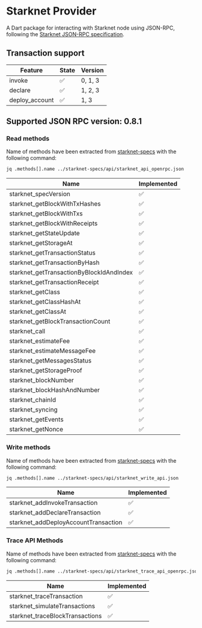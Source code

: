 # Starknet Provider

A Dart package for interacting with Starknet node using JSON-RPC, following the [Starknet JSON-RPC specification](https://github.com/starkware-libs/starknet-specs.git).


## Transaction support

| Feature        | State              | Version |
| -------------- | ------------------ | ------- |
| invoke         | ✅                 | 0, 1, 3    |
| declare        | ✅                 | 1, 2, 3    |
| deploy_account | ✅                 | 1, 3       |

## Supported JSON RPC version: 0.8.1

### Read methods

Name of methods have been extracted from [starknet-specs](https://github.com/starkware-libs/starknet-specs.git) with the following command:
```bash
jq .methods[].name ../starknet-specs/api/starknet_api_openrpc.json
```
| Name                                     | Implemented |
| ---------------------------------------- | ----------- |
| starknet_specVersion                     | ✅           |
| starknet_getBlockWithTxHashes            | ✅           |
| starknet_getBlockWithTxs                 | ✅           |
| starknet_getBlockWithReceipts            | ✅           |
| starknet_getStateUpdate                  | ✅           |
| starknet_getStorageAt                    | ✅           |
| starknet_getTransactionStatus            | ✅           |
| starknet_getTransactionByHash            | ✅           |
| starknet_getTransactionByBlockIdAndIndex | ✅           |
| starknet_getTransactionReceipt           | ✅           |
| starknet_getClass                        | ✅           |
| starknet_getClassHashAt                  | ✅           |
| starknet_getClassAt                      | ✅           |
| starknet_getBlockTransactionCount        | ✅           |
| starknet_call                            | ✅           |
| starknet_estimateFee                     | ✅           |
| starknet_estimateMessageFee              | ✅           |
| starknet_getMessagesStatus               | ✅           |
| starknet_getStorageProof                 | ✅           |
| starknet_blockNumber                     | ✅           |
| starknet_blockHashAndNumber              | ✅           |
| starknet_chainId                         | ✅           |
| starknet_syncing                         | ✅           |
| starknet_getEvents                       | ✅           |
| starknet_getNonce                        | ✅           |

### Write methods

Name of methods have been extracted from [starknet-specs](https://github.com/starkware-libs/starknet-specs.git) with the following command:
```bash
jq .methods[].name ../starknet-specs/api/starknet_write_api.json
```

| Name                                 | Implemented |
| ------------------------------------ | ----------- |
| starknet_addInvokeTransaction        | ✅           |
| starknet_addDeclareTransaction       | ✅           |
| starknet_addDeployAccountTransaction | ✅           |

### Trace API Methods

Name of methods have been extracted from [starknet-specs](https://github.com/starkware-libs/starknet-specs.git) with the following command:

```bash
jq .methods[].name ../starknet-specs/api/starknet_trace_api_openrpc.json
```

| Name                            | Implemented |
| ------------------------------- | ----------- |
| starknet_traceTransaction       | ✅           |
| starknet_simulateTransactions   | ✅           |
| starknet_traceBlockTransactions | ✅           |
